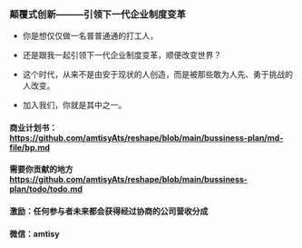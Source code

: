 ### 颠覆式创新———引领下一代企业制度变革

- 你是想仅仅做一名普普通通的打工人，
- 还是跟我一起引领下一代企业制度变革，顺便改变世界？
  
- 这个时代，从来不是由安于现状的人创造，而是被那些敢为人先、勇于挑战的人改变。
- 加入我们，你就是其中之一。


#### 商业计划书： https://github.com/amtisyAts/reshape/blob/main/bussiness-plan/md-file/bp.md
#### 需要你贡献的地方 https://github.com/amtisyAts/reshape/blob/main/bussiness-plan/todo/todo.md
#### 激励：任何参与者未来都会获得经过协商的公司营收分成
#### 微信：amtisy